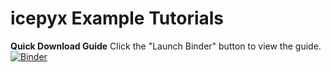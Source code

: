 # icepyx Example Tutorials

**Quick Download Guide**
Click the "Launch Binder" button to view the guide.
[![Binder](https://mybinder.org/badge_logo.svg)](https://mybinder.org/v2/gh/nicholas-kotlinski/icesat2_hackweek/master?filepath=Quick_Start_Guide_IS2.ipynb)
